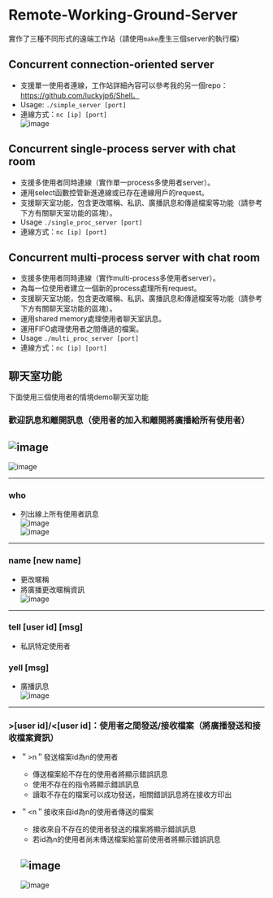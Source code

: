 # Remote-Working-Ground-Server
實作了三種不同形式的遠端工作站（請使用```make```產生三個server的執行檔）  
## Concurrent connection-oriented server  
  - 支援單一使用者連線，工作站詳細內容可以參考我的另一個repo：https://github.com/luckyjp6/Shell。  
  - Usage: ```./simple_server [port]```
  - 連線方式：```nc [ip] [port]```  
  ![image](https://user-images.githubusercontent.com/96563567/225498300-5c16313c-ef90-4342-8a4f-5738c64ccba7.png)  
  
## Concurrent single-process server with chat room  
  - 支援多使用者同時連線（實作單一process多使用者server）。  
  - 運用select函數控管新進連線或已存在連線用戶的request。  
  - 支援聊天室功能，包含更改暱稱、私訊、廣播訊息和傳遞檔案等功能（請參考下方有關聊天室功能的區塊）。
  - Usage ```./single_proc_server [port]```
  - 連線方式：```nc [ip] [port]```
  
## Concurrent multi-process server with chat room  
  - 支援多使用者同時連線（實作multi-process多使用者server）。  
  - 為每一位使用者建立一個新的process處理所有request。  
  - 支援聊天室功能，包含更改暱稱、私訊、廣播訊息和傳遞檔案等功能（請參考下方有關聊天室功能的區塊）。  
  - 運用shared memory處理使用者聊天室訊息。  
  - 運用FIFO處理使用者之間傳遞的檔案。  
  - Usage ```./multi_proc_server [port]```
  - 連線方式：```nc [ip] [port]```
  
## 聊天室功能
下面使用三個使用者的情境demo聊天室功能
### 歡迎訊息和離開訊息（使用者的加入和離開將廣播給所有使用者）
  ![image](https://user-images.githubusercontent.com/96563567/225505193-d5f92cc3-9827-422d-a2a4-a258384bc146.png)  
  ---
  ![image](https://user-images.githubusercontent.com/96563567/225505227-dd69f192-45dc-4cad-aecb-fb8f7782e6ac.png)
***

### who
  - 列出線上所有使用者訊息  
  ![image](https://user-images.githubusercontent.com/96563567/225500798-feed582f-0dba-4034-be8d-8a9d305510ad.png)  
  ![image](https://user-images.githubusercontent.com/96563567/225500861-e257ed21-f8da-4431-a7fa-adb3a97fe953.png)  
***

### name [new name]
  - 更改暱稱  
  - 將廣播更改暱稱資訊  
  ![image](https://user-images.githubusercontent.com/96563567/225503514-3befe42a-ce25-42bf-a82d-7a8559883834.png)
***

### tell [user id] [msg]
  - 私訊特定使用者  
### yell [msg]
  - 廣播訊息  
  ![image](https://user-images.githubusercontent.com/96563567/225504397-513a46b6-4dbf-4fff-a61b-f9edee25ddd3.png)
***

### \>[user id]/\<[user id]：使用者之間發送/接收檔案（將廣播發送和接收檔案資訊）  
  - ＂>n＂發送檔案id為n的使用者  
    - 傳送檔案給不存在的使用者將顯示錯誤訊息
    - 使用不存在的指令將顯示錯誤訊息
    - 讀取不存在的檔案可以成功發送，相關錯誤訊息將在接收方印出
  - ＂<n＂接收來自id為n的使用者傳送的檔案  
    - 接收來自不存在的使用者發送的檔案將顯示錯誤訊息
    - 若id為n的使用者尚未傳送檔案給當前使用者將顯示錯誤訊息
    
    ![image](https://user-images.githubusercontent.com/96563567/225506375-9450d8c8-f0ab-4637-ad39-54a3ff3e0fa7.png)
    ---
    ![image](https://user-images.githubusercontent.com/96563567/225505623-4f27a3eb-3000-4e87-8a06-d13b10aa1dd6.png)
